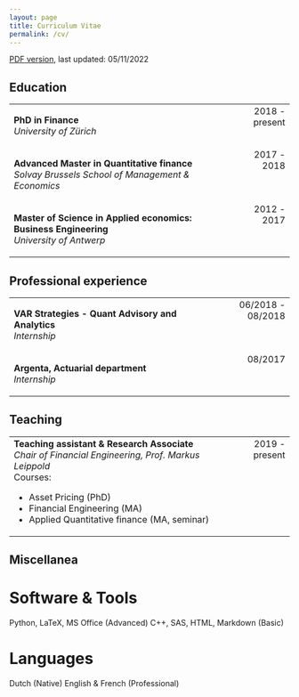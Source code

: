 ```yaml
---
layout: page
title: Curriculum Vitae
permalink: /cv/
---
```


<style>
.row {
  display: flex;
  /* justify-content: space-between; */
}

.column {
  flex: 100%;
}

table, th, tr, td {
    border: 0px !important;
    border-collapse: collapse !important;
    border:none !important;
    outline:none !important;
    background-color: rgba(0, 0, 0, 0.0) !important;
    vertical-align: top;
    
}
</style>

<p><a href="/files/CV_JordyRillaerts05112022.pdf">PDF version</a>, last updated: 05/11/2022</p>


## Education
<table style="width: 100%;">
    <tr>
        <td  class="block"><p><b>PhD in Finance</b> <br> <i>University of Zürich</i> </p></td>
        <td style="text-align:right" class="block">2018 - present</td>
    </tr>
    <tr>
        <td  class="block"><p><b>Advanced Master in Quantitative finance</b> <br> <i>Solvay Brussels School of Management & Economics</i></p></td>
        <td style="text-align:right" class="block">2017 - 2018</td>
    </tr>
    <tr>
        <td class="block"><p><b>Master of Science in Applied economics: Business Engineering</b> <br> <i>University of Antwerp</i> </p></td>
        <td style="text-align:right" class="block">2012 - 2017</td>
    </tr>
</table>

## Professional experience
<table style="width: 100%;">
    <tr>
        <td  class="block"><p><b>VAR Strategies - Quant Advisory and Analytics</b> <br> <i>Internship</i> </p></td>
        <td style="text-align:right" class="block">06/2018 - 08/2018</td>
    </tr>
    <tr>
        <td  class="block"><p><b>Argenta, Actuarial department</b> <br> <i>Internship</i> </p></td>
        <td style="text-align:right" class="block">08/2017</td>
    </tr>
</table>


## Teaching
<table style="width: 100%;">
    <tr>
        <td  class="block"><b>Teaching assistant & Research Associate</b> <br> <i>Chair of Financial Engineering, Prof. Markus Leippold</i> <br> Courses: <ul>
  <li>Asset Pricing (PhD)</li>
  <li>Financial Engineering (MA)</li>
  <li>Applied Quantitative finance (MA, seminar)</li>
</ul></td>
        <td style="text-align:right" class="block">2019 - present</td>
    </tr>
</table>

## Miscellanea

# Software & Tools
Python, LaTeX, MS Office (Advanced)
C++, SAS, HTML, Markdown (Basic)
# Languages
Dutch (Native)
English & French (Professional)
